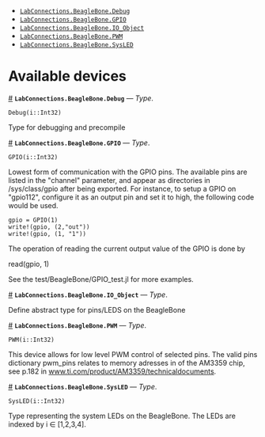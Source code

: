 - [`LabConnections.BeagleBone.Debug`](io_devices.md#LabConnections.BeagleBone.Debug)
- [`LabConnections.BeagleBone.GPIO`](io_devices.md#LabConnections.BeagleBone.GPIO)
- [`LabConnections.BeagleBone.IO_Object`](io_devices.md#LabConnections.BeagleBone.IO_Object)
- [`LabConnections.BeagleBone.PWM`](io_devices.md#LabConnections.BeagleBone.PWM)
- [`LabConnections.BeagleBone.SysLED`](io_devices.md#LabConnections.BeagleBone.SysLED)


<a id='Available-devices-1'></a>

# Available devices

<a id='LabConnections.BeagleBone.Debug' href='#LabConnections.BeagleBone.Debug'>#</a>
**`LabConnections.BeagleBone.Debug`** &mdash; *Type*.



```
Debug(i::Int32)
```

Type for debugging and precompile

<a id='LabConnections.BeagleBone.GPIO' href='#LabConnections.BeagleBone.GPIO'>#</a>
**`LabConnections.BeagleBone.GPIO`** &mdash; *Type*.



```
GPIO(i::Int32)
```

Lowest form of communication with the GPIO pins. The available pins are listed in the "channel" parameter, and appear as directories in /sys/class/gpio after being exported. For instance, to setup a GPIO on "gpio112", configure it as an output pin and set it to high, the following code would be used.

```
gpio = GPIO(1)
write!(gpio, (2,"out"))
write!(gpio, (1, "1"))
```

The operation of reading the current output value of the GPIO is done by

read(gpio, 1)

See the test/BeagleBone/GPIO_test.jl for more examples.

<a id='LabConnections.BeagleBone.IO_Object' href='#LabConnections.BeagleBone.IO_Object'>#</a>
**`LabConnections.BeagleBone.IO_Object`** &mdash; *Type*.



Define abstract type for pins/LEDS on the BeagleBone

<a id='LabConnections.BeagleBone.PWM' href='#LabConnections.BeagleBone.PWM'>#</a>
**`LabConnections.BeagleBone.PWM`** &mdash; *Type*.



```
PWM(i::Int32)
```

This device allows for low level PWM control of selected pins. The valid pins dictionary pwm_pins relates to memory adresses in of the AM3359 chip, see p.182 in www.ti.com/product/AM3359/technicaldocuments.

<a id='LabConnections.BeagleBone.SysLED' href='#LabConnections.BeagleBone.SysLED'>#</a>
**`LabConnections.BeagleBone.SysLED`** &mdash; *Type*.



```
SysLED(i::Int32)
```

Type representing the system LEDs on the BeagleBone. The LEDs are indexed by i ∈ [1,2,3,4].

